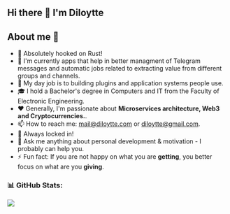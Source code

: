 ## Hi there 👋 I'm Diloytte

## About me 💯

- 🦀 Absolutely hooked on Rust!
- 🔭 I'm currently apps that help in better managment of Telegram messages and automatic jobs related to extracting value from different groups and channels.
- 🔧 My day job is to building plugins and application systems people use.
- 🎓 I hold a Bachelor's degree in Computers and IT from the Faculty of Electronic Engineering.
- ❤️ Generally, I'm passionate about **Microservices architecture, Web3 and Cryptocurrencies.**.
- 📫 How to reach me: [mail@diloytte.com](mailto:mail@diloytte.com) or [diloytte@gmail.com](mailto:diloytte@gmail.com).
- 🌱 Always locked in!
- 💬 Ask me anything about personal development & motivation - I probably can help you.
- ⚡ Fun fact: If you are not happy on what you are **getting**, you better focus on what are you **giving**.



### 📊 GitHub Stats:

![](https://github-readme-stats.vercel.app/api/top-langs/?username=diloyttetheme=dark&hide_border=false&include_all_commits=false&count_private=false&layout=compact)
